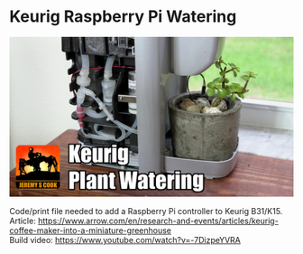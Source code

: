 # Keurig Raspberry Pi Watering
![image](logo-template-keurig.jpg)

Code/print file needed to add a Raspberry Pi controller to Keurig B31/K15.  
Article: https://www.arrow.com/en/research-and-events/articles/keurig-coffee-maker-into-a-miniature-greenhouse  
Build video: https://www.youtube.com/watch?v=-7DizpeYVRA

